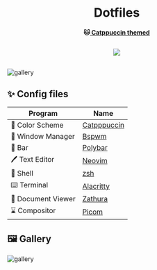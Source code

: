 <h1 align="center">
	Dotfiles
  <br>
  </h1>
  <h4 align ="center">🐱<a href="https://www.github.com/catppuccin/catppuccin"> Catppuccin themed</a>
  <br></h4>
	<h2 align ="center"><p align="center">
    <a href="https://github.com/tsjazil/dotfiles/stargazers"><img src="https://img.shields.io/github/stars/tsjazil/dotfiles?colorA=1e1e28&colorB=c9cbff&style=for-the-badge&logo=starship"></a></p>

</h2>


##  
![gallery](https://raw.githubusercontent.com/tsjazil/dotfiles/main/assets/carousel.png)
## 
##
## ✨ Config files

| Program           | Name                                                                                                                         |
| ----------------- | -----------------------------------------------------------------------------------------------------------------------------|
| 🎨 Color Scheme    | [Catpppuccin](https://github.com/catppuccin)                                                                                |
| 🚀 Window Manager  | [Bspwm](https://github.com/baskerville/bspwm)                                                                               |
| 🚧 Bar             | [Polybar](https://github.com/polybar/polybar)                                                                               |
| 🖊️ Text Editor     | [Neovim](https://github.com/neovim/neovim)                                                                                  |
| 🐚 Shell           | [zsh](#)                                                                                                                    |
| ⌨️ Terminal        | [Alacritty](https://github.com/alacritty/alacritty)                                                                         |
| 📄 Document Viewer | [Zathura](https://github.com/pwmt/zathura)                                                                                  |
| ⌛ Compositor      | [Picom](https://aur.archlinux.org/packages/picom-rounded-corners)                                                           |

## 🖼️ Gallery

![gallery](https://raw.githubusercontent.com/tsjazil/dotfiles/main/assets/unix1.jpg)




